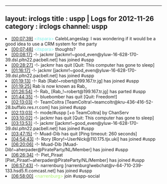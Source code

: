 
---
layout: irclogs
title : uspp | Logs for 2012-11-26
category : irclogs
channel: uspp
---
<li class="logitem"><a href="#00:07:39" name="00:07:39" class="time">[00:07:39]</a> <span class="person" style="color:#7deee6">&lt;itspara&gt;</span> CalebLangeslag: I was wondering if it would be a good idea to use a CRM system for the party </li>
<li class="logitem"><a href="#00:07:48" name="00:07:48" class="time">[00:07:48]</a> <span class="person" style="color:#7deee6">&lt;itspara&gt;</span> thoughts? </li>
<li class="logitem"><a href="#00:08:17" name="00:08:17" class="time">[00:08:17]</a> -!- <span class="join">jackmr</span> [jackmr!~good_even@yluw-16-628-170-39.dsl.pltn22.pacbell.net] has joined #uspp </li>
<li class="logitem"><a href="#00:28:27" name="00:28:27" class="time">[00:28:27]</a> -!- <span class="quit">jackmr</span> has quit [Quit: This computer has gone to sleep] </li>
<li class="logitem"><a href="#01:16:17" name="01:16:17" class="time">[01:16:17]</a> -!- <span class="join">jackmr</span> [jackmr!~good_even@yluw-16-628-170-39.dsl.pltn22.pacbell.net] has joined #uspp </li>
<li class="logitem"><a href="#01:19:13" name="01:19:13" class="time">[01:19:13]</a> -!- <span class="join">Rab</span> [Rab!~robert@199.167.tr.jg] has joined #uspp </li>
<li class="logitem"><a href="#01:19:25" name="01:19:25" class="time">[01:19:25]</a> <span class="nick">Rab</span> is now known as <span class="nick">Rab_</span> </li>
<li class="logitem"><a href="#01:26:54" name="01:26:54" class="time">[01:26:54]</a> -!- <span class="part">Rab_</span> [Rab_!~robert@199.167.tr.jg] has parted #uspp </li>
<li class="logitem"><a href="#01:44:35" name="01:44:35" class="time">[01:44:35]</a> -!- <span class="quit">bluebomber</span> has quit [Quit: Freedom!] </li>
<li class="logitem"><a href="#02:13:03" name="02:13:03" class="time">[02:13:03]</a> -!- <span class="join">TeamColtra</span> [TeamColtra!~teamcoltr@kru-436-416-52-28.buffalo.res.rr.com] has joined #uspp </li>
<li class="logitem"><a href="#02:13:03" name="02:13:03" class="time">[02:13:03]</a> -!- mode/<span class="mode">#uspp</span> [+o TeamColtra] by ChanServ </li>
<li class="logitem"><a href="#03:10:02" name="03:10:02" class="time">[03:10:02]</a> -!- <span class="quit">jackmr</span> has quit [Quit: This computer has gone to sleep] </li>
<li class="logitem"><a href="#03:13:53" name="03:13:53" class="time">[03:13:53]</a> -!- <span class="join">jackmr</span> [jackmr!~good_even@yluw-16-628-170-39.dsl.pltn22.pacbell.net] has joined #uspp </li>
<li class="logitem"><a href="#03:47:15" name="03:47:15" class="time">[03:47:15]</a> -!- <span class="quit">Muad-Dib</span> has quit [Ping timeout: 260 seconds] </li>
<li class="logitem"><a href="#04:54:43" name="04:54:43" class="time">[04:54:43]</a> -!- <span class="join">Rory</span> [Rory!~UserNick@110.175.tjx.uki] has joined #uspp </li>
<li class="logitem"><a href="#06:20:06" name="06:20:06" class="time">[06:20:06]</a> -!- <span class="join">Muad-Dib</span> [Muad-Dib!~aherpader@PirateParty/NL/Member] has joined #uspp </li>
<li class="logitem"><a href="#06:26:34" name="06:26:34" class="time">[06:26:34]</a> -!- <span class="join">Piet_Piraat</span> [Piet_Piraat!~aherpader@PirateParty/NL/Member] has joined #uspp </li>
<li class="logitem"><a href="#06:57:43" name="06:57:43" class="time">[06:57:43]</a> -!- <span class="join">narrenburg</span> [narrenburg!webchat@v-64-710-239-133.hsd5.fl.comcast.net] has joined #uspp </li>
<li class="logitem"><a href="#06:58:00" name="06:58:00" class="time">[06:58:00]</a> <span class="person" style="color:#a8ec6e">&lt;narrenburg&gt;</span> join #uspp-social </li>


